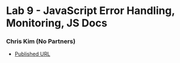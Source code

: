 # Lab 9 - JavaScript Error Handling, Monitoring, JS Docs 
### Chris Kim (No Partners)
- [Published URL](https://shkimsito.github.io/sp23-cse110-lab9/)